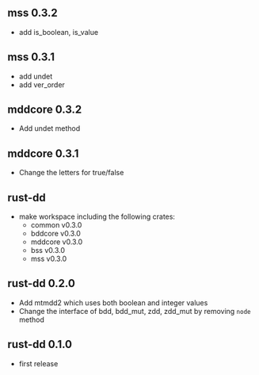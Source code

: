 ## mss 0.3.2

- add is_boolean, is_value

## mss 0.3.1

- add undet
- add ver_order

## mddcore 0.3.2

- Add undet method

## mddcore 0.3.1

- Change the letters for true/false

## rust-dd

- make workspace including the following crates:
    - common v0.3.0
    - bddcore v0.3.0
    - mddcore v0.3.0
    - bss v0.3.0
    - mss v0.3.0

## rust-dd 0.2.0

- Add mtmdd2 which uses both boolean and integer values
- Change the interface of bdd, bdd_mut, zdd, zdd_mut by removing `node` method

## rust-dd 0.1.0

- first release


